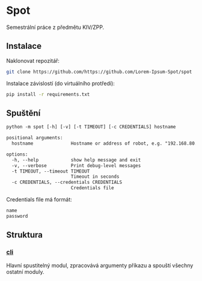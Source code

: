 # Spot

Semestrální práce z předmětu KIV/ZPP.

## Instalace

Naklonovat repozitář:

```sh
git clone https://github.com/https://github.com/Lorem-Ipsum-Spot/spot
```

Instalace závislostí (do virtuálního protředí):

```sh
pip install -r requirements.txt
```

## Spuštění

```txt
python -m spot [-h] [-v] [-t TIMEOUT] [-c CREDENTIALS] hostname

positional arguments:
  hostname              Hostname or address of robot, e.g. "192.168.80.3"

options:
  -h, --help            show help message and exit
  -v, --verbose         Print debug-level messages
  -t TIMEOUT, --timeout TIMEOUT
                        Timeout in seconds
  -c CREDENTIALS, --credentials CREDENTIALS
                        Credentials file
```

Credentials file má formát:

```txt
name
password
```

## Struktura

### [cli](spot/cli/README.md)

Hlavní spustitelný modul, zpracovává argumenty příkazu a spouští všechny ostatní moduly.
